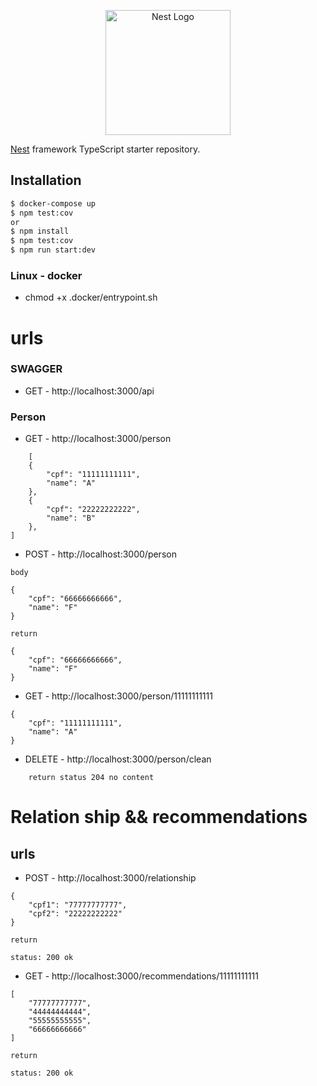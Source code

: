 <p align="center">
  <a href="http://nestjs.com/" target="blank"><img src="https://nestjs.com/img/logo-small.svg" width="200" alt="Nest Logo" /></a>
</p>


[Nest](https://github.com/nestjs/nest) framework TypeScript starter repository.

## Installation

```bash
$ docker-compose up
$ npm test:cov
or
$ npm install
$ npm test:cov
$ npm run start:dev
```
### Linux - docker
 -   chmod +x .docker/entrypoint.sh 

# urls
### SWAGGER
- GET - http://localhost:3000/api
### Person
 - GET - http://localhost:3000/person
```
    [
	{
		"cpf": "11111111111",
		"name": "A"
	},
	{
		"cpf": "22222222222",
		"name": "B"
	},
]
```
 - POST - http://localhost:3000/person
```
body

{
	"cpf": "66666666666",
	"name": "F"
}

return 

{
	"cpf": "66666666666",
	"name": "F"
}
```
 - GET - http://localhost:3000/person/11111111111
```
{
	"cpf": "11111111111",
	"name": "A"
}
```
 - DELETE - http://localhost:3000/person/clean
```
    return status 204 no content
```

# Relation ship && recommendations
## urls

- POST - http://localhost:3000/relationship
```
{
	"cpf1": "77777777777",
	"cpf2": "22222222222"
}

return 

status: 200 ok
```

- GET - http://localhost:3000/recommendations/11111111111
```
[
	"77777777777",
	"44444444444",
	"55555555555",
	"66666666666"
]

return 

status: 200 ok
```